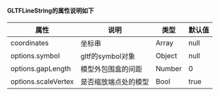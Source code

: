 #### GLTFLineString的属性说明如下

| 属性   | 说明              | 类型    | 默认值          |
| ------ | ----------------- | ------- | --------------- |
| coordinates | 坐标串 | Array<Coordinate> | null           |
| options.symbol | gltf的symbol对象 | Object | null           |
| options.gapLength  | 模型外包围盒的间距     | Number  | 0             |
| options.scaleVertex  | 是否缩放端点处的模型     | Bool  | true             |
